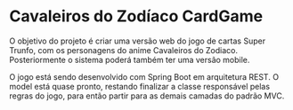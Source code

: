 # Cavaleiros do Zodíaco CardGame


O objetivo do projeto é criar uma versão web do jogo de cartas Super Trunfo, com os personagens do anime Cavaleiros do Zodiaco.
Posteriormente o sistema poderá também ter uma versão mobile.



O jogo está sendo desenvolvido com Spring Boot em arquitetura REST. O model está quase pronto, restando finalizar a classe responsável pelas regras do jogo, para então partir para as demais camadas do padrão MVC.

